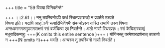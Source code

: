 +++
title = "59 विषया विनिवर्तन्ते"

+++
।।2.61।। ननु तपस्विनोऽपि कथं स्थितप्रज्ञशब्दो न प्रवर्तते उच्यते  
विषया इति। यद्यपि आह्ार्यैः रूपादिभिर्विषयैः संबन्धोऽस्य नास्ति तथापि
तस्य विषया अन्तःकरणगतमुपरागलक्षणं रसं वर्जयित्वा एव निवर्तन्ते। अतो नासौ
स्थिरप्रज्ञः। रसं केचिदास्वाद्यं मधुरादिकमाहुः +++(K omits this entire
sentence )+++। योगिनस्तु परमेश्वरदर्शनात् उपरागो न +++(N omits न)+++ भवति।
अन्यस्य तु तपस्विनो नासौ निवर्तते।  
